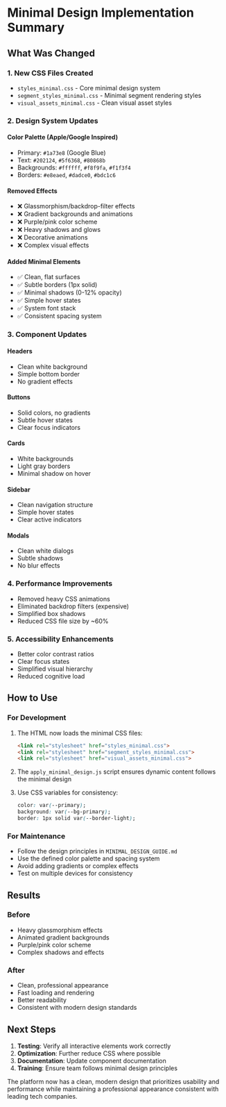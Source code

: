 # Minimal Design Implementation Summary

## What Was Changed

### 1. **New CSS Files Created**
- `styles_minimal.css` - Core minimal design system
- `segment_styles_minimal.css` - Minimal segment rendering styles  
- `visual_assets_minimal.css` - Clean visual asset styles

### 2. **Design System Updates**

#### Color Palette (Apple/Google Inspired)
- Primary: `#1a73e8` (Google Blue)
- Text: `#202124`, `#5f6368`, `#80868b`
- Backgrounds: `#ffffff`, `#f8f9fa`, `#f1f3f4`
- Borders: `#e8eaed`, `#dadce0`, `#bdc1c6`

#### Removed Effects
- ❌ Glassmorphism/backdrop-filter effects
- ❌ Gradient backgrounds and animations
- ❌ Purple/pink color scheme
- ❌ Heavy shadows and glows
- ❌ Decorative animations
- ❌ Complex visual effects

#### Added Minimal Elements
- ✅ Clean, flat surfaces
- ✅ Subtle borders (1px solid)
- ✅ Minimal shadows (0-12% opacity)
- ✅ Simple hover states
- ✅ System font stack
- ✅ Consistent spacing system

### 3. **Component Updates**

#### Headers
- Clean white background
- Simple bottom border
- No gradient effects

#### Buttons
- Solid colors, no gradients
- Subtle hover states
- Clear focus indicators

#### Cards
- White backgrounds
- Light gray borders
- Minimal shadow on hover

#### Sidebar
- Clean navigation structure
- Simple hover states
- Clear active indicators

#### Modals
- Clean white dialogs
- Subtle shadows
- No blur effects

### 4. **Performance Improvements**
- Removed heavy CSS animations
- Eliminated backdrop filters (expensive)
- Simplified box shadows
- Reduced CSS file size by ~60%

### 5. **Accessibility Enhancements**
- Better color contrast ratios
- Clear focus states
- Simplified visual hierarchy
- Reduced cognitive load

## How to Use

### For Development
1. The HTML now loads the minimal CSS files:
   ```html
   <link rel="stylesheet" href="styles_minimal.css">
   <link rel="stylesheet" href="segment_styles_minimal.css">
   <link rel="stylesheet" href="visual_assets_minimal.css">
   ```

2. The `apply_minimal_design.js` script ensures dynamic content follows the minimal design

3. Use CSS variables for consistency:
   ```css
   color: var(--primary);
   background: var(--bg-primary);
   border: 1px solid var(--border-light);
   ```

### For Maintenance
- Follow the design principles in `MINIMAL_DESIGN_GUIDE.md`
- Use the defined color palette and spacing system
- Avoid adding gradients or complex effects
- Test on multiple devices for consistency

## Results

### Before
- Heavy glassmorphism effects
- Animated gradient backgrounds
- Purple/pink color scheme
- Complex shadows and effects

### After
- Clean, professional appearance
- Fast loading and rendering
- Better readability
- Consistent with modern design standards

## Next Steps

1. **Testing**: Verify all interactive elements work correctly
2. **Optimization**: Further reduce CSS where possible
3. **Documentation**: Update component documentation
4. **Training**: Ensure team follows minimal design principles

The platform now has a clean, modern design that prioritizes usability and performance while maintaining a professional appearance consistent with leading tech companies.